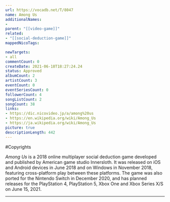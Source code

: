 ```yaml
---
url: https://vocadb.net/T/8047
name: Among Us
additionalNames: 
- 
parent: "[[video-game]]"
related:
- "[[social-deduction-game]]"
mappedNicoTags:

newTargets:
- all
commentCount: 0
createDate: 2021-06-18T18:27:24.24
status: Approved
albumCount: 2
artistCount: 3
eventCount: 0
eventSeriesCount: 0
followerCount: 4
songListCount: 2
songCount: 38
links: 
- https://dic.nicovideo.jp/a/among%20us
- https://en.wikipedia.org/wiki/Among_Us
- https://ja.wikipedia.org/wiki/Among_Us
picture: true
descriptionLength: 442
---
```


#Copyrights

*Among Us* is a 2018 online multiplayer social deduction game developed and published by American game studio Innersloth. It was released on iOS and Android devices in June 2018 and on Windows in November 2018, featuring cross-platform play between these platforms. The game was also ported for the Nintendo Switch in December 2020, and has planned releases for the PlayStation 4, PlayStation 5, Xbox One and Xbox Series X/S on June 15, 2021.

---

